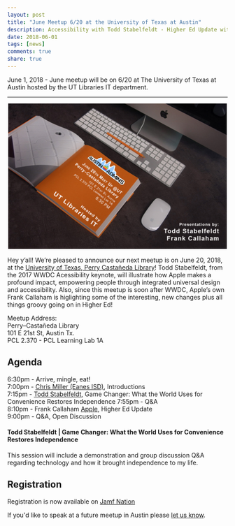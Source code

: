 ```yaml
---
layout: post
title: "June Meetup 6/20 at the University of Texas at Austin"
description: Accessibility with Todd Stabelfeldt - Higher Ed Update with Frank Callaham
date: 2018-06-01
tags: [news]
comments: true
share: true
---
```


June 1, 2018 - June meetup will be on 6/20 at The University of Texas at Austin hosted by the UT Libraries IT department.

---

<div align="center"><img src="/assets/images/junemeetupimage.png" style="width:500px; max-width:100%;" /></div>
                         
Hey y’all! We’re pleased to announce our next meetup is on June 20, 2018, at the [University of Texas, Perry Castañeda Library](https://lib.utexas.edu/study-spaces-technology/spaces/learning-lab-1-ab)! Todd Stabelfeldt, from the 2017 WWDC Acessibility keynote, will illustrate how Apple makes a profound impact, empowering people through integrated universal design and accessibility. Also, since this meetup is soon after WWDC, Apple’s own Frank Callaham is higlighting some of the interesting, new changes plus all things groovy going on in Higher Ed!

Meetup Address:<br />
Perry–Castañeda Library <br />
101 E 21st St, Austin Tx. <br />
PCL 2.370 - PCL Learning Lab 1A <br />

## Agenda

6:30pm - Arrive, mingle, eat!<br />
7:00pm - [Chris Miller (Eanes ISD)](https://www.linkedin.com/in/chris-miller-27551212/), Introductions<br />
7:15pm - [Todd Stabelfeldt](https://toddstabelfeldt.com), Game Changer: What the World Uses for Convenience Restores Independence
7:55pm - Q&A<br />
8:10pm - Frank Callaham [Apple](https://www.apple.com/education/), Higher Ed Update <br />
9:00pm - Q&A, Open Discussion

#### Todd Stabelfeldt | Game Changer: What the World Uses for Convenience Restores Independence

 This session will include a demonstration and group discussion Q&A regarding technology and how it brought independence to my life.

## Registration

Registration is now available on [Jamf Nation](https://www.jamf.com/jamf-nation/events/user-groups/216/austin-apple-admins-april-meetup-6-20-at-the-university-of-texas-at-austin) 

If you'd like to speak at a future meetup in Austin please [let us know](https://goo.gl/forms/SlplkdmkkyKpG7982).
